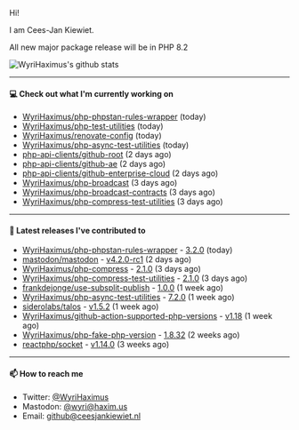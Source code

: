 Hi!

I am Cees-Jan Kiewiet.

All new major package release will be in PHP 8.2

![WyriHaximus's github stats](https://github-readme-stats.vercel.app/api?username=WyriHaximus&show_icons=true)

---

#### 💻 Check out what I'm currently working on

- [WyriHaximus/php-phpstan-rules-wrapper](https://github.com/WyriHaximus/php-phpstan-rules-wrapper) (today)
- [WyriHaximus/php-test-utilities](https://github.com/WyriHaximus/php-test-utilities) (today)
- [WyriHaximus/renovate-config](https://github.com/WyriHaximus/renovate-config) (today)
- [WyriHaximus/php-async-test-utilities](https://github.com/WyriHaximus/php-async-test-utilities) (today)
- [php-api-clients/github-root](https://github.com/php-api-clients/github-root) (2 days ago)
- [php-api-clients/github-ae](https://github.com/php-api-clients/github-ae) (2 days ago)
- [php-api-clients/github-enterprise-cloud](https://github.com/php-api-clients/github-enterprise-cloud) (2 days ago)
- [WyriHaximus/php-broadcast](https://github.com/WyriHaximus/php-broadcast) (3 days ago)
- [WyriHaximus/php-broadcast-contracts](https://github.com/WyriHaximus/php-broadcast-contracts) (3 days ago)
- [WyriHaximus/php-compress-test-utilities](https://github.com/WyriHaximus/php-compress-test-utilities) (3 days ago)

---

#### 🔭 Latest releases I've contributed to

- [WyriHaximus/php-phpstan-rules-wrapper](https://github.com/WyriHaximus/php-phpstan-rules-wrapper) - [3.2.0](https://github.com/WyriHaximus/php-phpstan-rules-wrapper/releases/tag/3.2.0) (today)
- [mastodon/mastodon](https://github.com/mastodon/mastodon) - [v4.2.0-rc1](https://github.com/mastodon/mastodon/releases/tag/v4.2.0-rc1) (2 days ago)
- [WyriHaximus/php-compress](https://github.com/WyriHaximus/php-compress) - [2.1.0](https://github.com/WyriHaximus/php-compress/releases/tag/2.1.0) (3 days ago)
- [WyriHaximus/php-compress-test-utilities](https://github.com/WyriHaximus/php-compress-test-utilities) - [2.1.0](https://github.com/WyriHaximus/php-compress-test-utilities/releases/tag/2.1.0) (3 days ago)
- [frankdejonge/use-subsplit-publish](https://github.com/frankdejonge/use-subsplit-publish) - [1.0.0](https://github.com/frankdejonge/use-subsplit-publish/releases/tag/1.0.0) (1 week ago)
- [WyriHaximus/php-async-test-utilities](https://github.com/WyriHaximus/php-async-test-utilities) - [7.2.0](https://github.com/WyriHaximus/php-async-test-utilities/releases/tag/7.2.0) (1 week ago)
- [siderolabs/talos](https://github.com/siderolabs/talos) - [v1.5.2](https://github.com/siderolabs/talos/releases/tag/v1.5.2) (1 week ago)
- [WyriHaximus/github-action-supported-php-versions](https://github.com/WyriHaximus/github-action-supported-php-versions) - [v1.18](https://github.com/WyriHaximus/github-action-supported-php-versions/releases/tag/v1.18) (1 week ago)
- [WyriHaximus/php-fake-php-version](https://github.com/WyriHaximus/php-fake-php-version) - [1.8.32](https://github.com/WyriHaximus/php-fake-php-version/releases/tag/1.8.32) (2 weeks ago)
- [reactphp/socket](https://github.com/reactphp/socket) - [v1.14.0](https://github.com/reactphp/socket/releases/tag/v1.14.0) (3 weeks ago)

---

#### 📫 How to reach me

- Twitter: [@WyriHaximus](https://twitter.com/WyriHaximus)
- Mastodon: [@wyri@haxim.us](https://toot-toot.wyrihaxim.us/@wyri)
- Email: [github@ceesjankiewiet.nl](mailto:github@ceesjankiewiet.nl)
